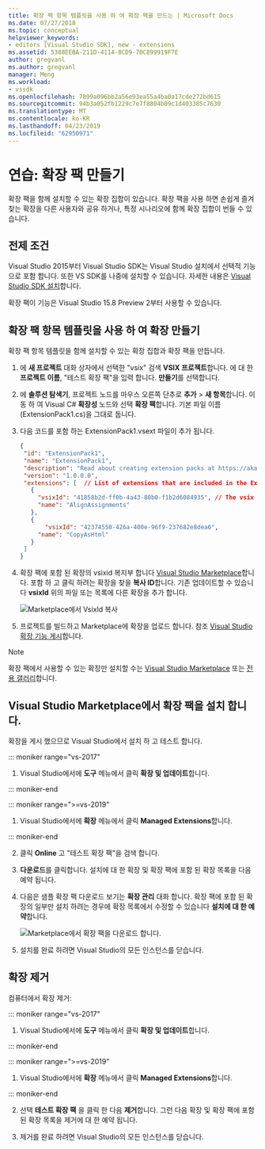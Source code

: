 ```yaml
---
title: 확장 팩 항목 템플릿을 사용 하 여 확장 팩을 만드는 | Microsoft Docs
ms.date: 07/27/2018
ms.topic: conceptual
helpviewer_keywords:
- editors [Visual Studio SDK], new - extensions
ms.assetid: 5388EEBA-211D-4114-8CD9-70C899919F7E
author: gregvanl
ms.author: gregvanl
manager: Meng
ms.workload:
- vssdk
ms.openlocfilehash: 7899a096bb2a56e93ea55a4ba0a17cde272bd615
ms.sourcegitcommit: 94b3a052fb1229c7e7f8804b09c1d403385c7630
ms.translationtype: MT
ms.contentlocale: ko-KR
ms.lasthandoff: 04/23/2019
ms.locfileid: "62950971"
---
```

# <a name="walkthrough-create-an-extension-pack"></a>연습: 확장 팩 만들기

확장 팩을 함께 설치할 수 있는 확장 집합이 있습니다. 확장 팩을 사용 하면 손쉽게 즐겨 찾는 확장을 다른 사용자와 공유 하거나, 특정 시나리오에 함께 확장 집합이 번들 수 있습니다.

## <a name="prerequisites"></a>전제 조건

Visual Studio 2015부터 Visual Studio SDK는 Visual Studio 설치에서 선택적 기능으로 포함 합니다. 또한 VS SDK를 나중에 설치할 수 있습니다. 자세한 내용은 [Visual Studio SDK 설치](../extensibility/installing-the-visual-studio-sdk.md)합니다.

확장 팩이 기능은 Visual Studio 15.8 Preview 2부터 사용할 수 있습니다.

## <a name="create-an-extension-with-an-extension-pack-item-template"></a>확장 팩 항목 템플릿을 사용 하 여 확장 만들기

확장 팩 항목 템플릿을 함께 설치할 수 있는 확장 집합과 확장 팩을 만듭니다.

1. 에 **새 프로젝트** 대화 상자에서 선택한 "vsix" 검색 **VSIX 프로젝트**합니다. 에 대 한 **프로젝트 이름**, "테스트 확장 팩"을 입력 합니다. **만들기**를 선택합니다.

2. 에 **솔루션 탐색기**, 프로젝트 노드를 마우스 오른쪽 단추로 **추가** > **새 항목**합니다. 이동 하 여 Visual C# **확장성** 노드와 선택 **확장 팩**합니다. 기본 파일 이름 (ExtensionPack1.cs)을 그대로 둡니다.

3. 다음 코드를 포함 하는 ExtensionPack1.vsext 파일이 추가 됩니다.

   ```json
   {
    "id": "ExtensionPack1",
    "name": "ExtensionPack1",
    "description": "Read about creating extension packs at https://aka.ms/vsextpack",
    "version": "1.0.0.0",
    "extensions": [  // List of extensions that are included in the Extension Pack.
      {
        "vsixId": "41858b2d-ff0b-4a43-80b0-f1b2d6084935", // The vsix id of the extension you want to   include.
        "name": "AlignAssignments"
      },
      {
          "vsixId": "42374550-426a-400e-96f9-237682e8dea6",
        "name": "CopyAsHtml"
      }
    ]
   }
   ```

4. 확장 팩에 포함 된 확장의 vsixid 복지부 합니다 [Visual Studio Marketplace](https://marketplace.visualstudio.com/)합니다. 포함 하 고 클릭 하려는 확장을 찾을 **복사 ID**합니다. 기존 업데이트할 수 있습니다 **vsixId** 위의 파일 또는 목록에 다른 확장을 추가 합니다.

    ![Marketplace에서 VsixId 복사](media/vsixid-marketplace.png)

5. 프로젝트를 빌드하고 Marketplace에 확장을 업로드 합니다. 참조 [Visual Studio 확장 기능 게시](../extensibility/walkthrough-publishing-a-visual-studio-extension.md)합니다.

> [!NOTE]
> 확장 팩에서 사용할 수 있는 확장만 설치할 수는 [Visual Studio Marketplace](https://marketplace.visualstudio.com/) 또는 [전용 갤러리](../extensibility/how-to-create-an-atom-feed-for-a-private-gallery.md)합니다.

## <a name="install-the-extension-pack-from-the-visual-studio-marketplace"></a>Visual Studio Marketplace에서 확장 팩을 설치 합니다.

확장을 게시 했으므로 Visual Studio에서 설치 하 고 테스트 합니다.

::: moniker range="vs-2017"

1. Visual Studio에서에 **도구** 메뉴에서 클릭 **확장 및 업데이트**합니다.

::: moniker-end

::: moniker range=">=vs-2019"

1. Visual Studio에서에 **확장** 메뉴에서 클릭 **Managed Extensions**합니다.

::: moniker-end

2. 클릭 **Online** 고 "테스트 확장 팩"을 검색 합니다.

3. **다운로드**를 클릭합니다. 설치에 대 한 확장 및 확장 팩에 포함 된 확장 목록을 다음 예약 됩니다.

4. 다음은 샘플 확장 팩 다운로드 보기는 **확장 관리** 대화 합니다. 확장 팩에 포함 된 확장의 일부만 설치 하려는 경우에 확장 목록에서 수정할 수 있습니다 **설치에 대 한 예약**합니다.

    ![Marketplace에서 확장 팩을 다운로드 합니다.](media/vside-extensionpack.png)

5. 설치를 완료 하려면 Visual Studio의 모든 인스턴스를 닫습니다.

## <a name="remove-the-extension"></a>확장 제거

컴퓨터에서 확장 제거:

::: moniker range="vs-2017"

1. Visual Studio에서에 **도구** 메뉴에서 클릭 **확장 및 업데이트**합니다.

::: moniker-end

::: moniker range=">=vs-2019"

1. Visual Studio에서에 **확장** 메뉴에서 클릭 **Managed Extensions**합니다.

::: moniker-end

2. 선택 **테스트 확장 팩** 을 클릭 한 다음 **제거**합니다. 그런 다음 확장 및 확장 팩에 포함 된 확장 목록을 제거에 대 한 예약 됩니다.

3. 제거를 완료 하려면 Visual Studio의 모든 인스턴스를 닫습니다.
